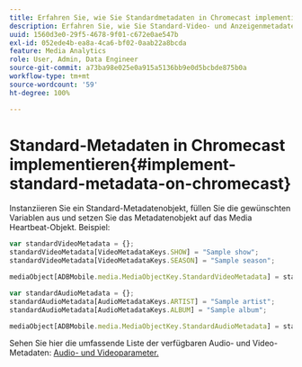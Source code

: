 ```yaml
---
title: Erfahren Sie, wie Sie Standardmetadaten in Chromecast implementieren.
description: Erfahren Sie, wie Sie Standard-Video- und Anzeigenmetadaten in Chromecast festlegen.
uuid: 1560d3e0-29f5-4678-9f01-c672e0ae547b
exl-id: 052ede4b-ea8a-4ca6-bf02-0aab22a8bcda
feature: Media Analytics
role: User, Admin, Data Engineer
source-git-commit: a73ba98e025e0a915a5136bb9e0d5bcbde875b0a
workflow-type: tm+mt
source-wordcount: '59'
ht-degree: 100%

---
```


# Standard-Metadaten in Chromecast implementieren{#implement-standard-metadata-on-chromecast}

Instanziieren Sie ein Standard-Metadatenobjekt, füllen Sie die gewünschten Variablen aus und setzen Sie das Metadatenobjekt auf das Media Heartbeat-Objekt. Beispiel:

```js
var standardVideoMetadata = {};
standardVideoMetadata[VideoMetadataKeys.SHOW] = "Sample show";
standardVideoMetadata[VideoMetadataKeys.SEASON] = "Sample season";

mediaObject[ADBMobile.media.MediaObjectKey.StandardVideoMetadata] = standardVideoMetadata;
```

```js
var standardAudioMetadata = {};
standardAudioMetadata[AudioMetadataKeys.ARTIST] = "Sample artist";
standardAudioMetadata[AudioMetadataKeys.ALBUM] = "Sample album";

mediaObject[ADBMobile.media.MediaObjectKey.StandardAudioMetadata] = standardAudioMetadata;
```

Sehen Sie hier die umfassende Liste der verfügbaren Audio- und Video-Metadaten: [Audio- und Videoparameter.](/help/implementation/variables/audio-video-parameters.md)
